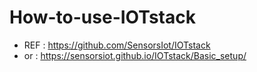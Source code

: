 # How-to-use-IOTstack

- REF : https://github.com/SensorsIot/IOTstack
- or  : https://sensorsiot.github.io/IOTstack/Basic_setup/
